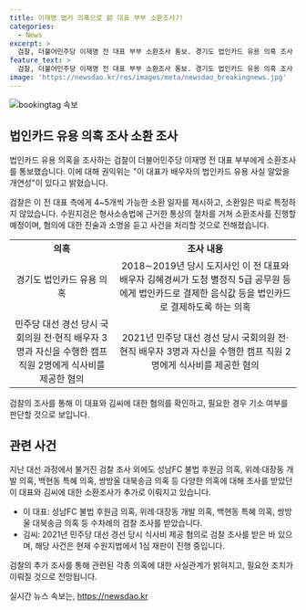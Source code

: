 ```yaml
---
title: 이재명 법카 의혹으로 前 대표 부부 소환조사?!
categories:
  - News
excerpt: >
  검찰, 더불어민주당 이재명 전 대표 부부 소환조사 통보. 경기도 법인카드 유용 의혹 조사 진행 중. 이 대표 7번째 조사 가능성. 검찰 피의자 출석하여 진술 듣고 소명할 기회 제공 밝히며 형사소송법 조항 언급. 경기도 법인카드 유용 의혹은 배우자의 법인카드 유용 사실 알림. 이 전 대표는 7번 검찰 조사, 김씨는 선거법 위반 혐의로 검찰 출석. 
feature_text: >
  검찰, 더불어민주당 이재명 전 대표 부부 소환조사 통보. 경기도 법인카드 유용 의혹 조사 진행 중. 이 대표 7번째 조사 가능성. 검찰 피의자 출석하여 진술 듣고 소명할 기회 제공 밝히며 형사소송법 조항 언급. 경기도 법인카드 유용 의혹은 배우자의 법인카드 유용 사실 알림. 이 전 대표는 7번 검찰 조사, 김씨는 선거법 위반 혐의로 검찰 출석. 
image: 'https://newsdao.kr/res/images/meta/newsdao_breakingnews.jpg'
---
```


<p><img src="https://newsdao.kr/res/images/meta/newsdao_breakingnews.jpg" alt="bookingtag 속보" /></p>

<h2 data-ke-size="size26">법인카드 유용 의혹 조사 소환 조사</h2>

<p>법인카드 유용 의혹을 조사하는 검찰이 더불어민주당 이재명 전 대표 부부에게 소환조사를 통보했습니다. 이에 대해 권익위는 "이 대표가 배우자의 법인카드 유용 사실 알았을 개연성"이 있다고 밝혔습니다.</p>

<p data-ke-size="size16">검찰은 이 전 대표 측에게 4~5개씩 가능한 소환 일자를 제시하고, 소환일은 따로 특정하지 않았습니다. 수원지검은 형사소송법에 근거한 통상의 절차를 거쳐 소환조사를 진행할 예정이며, 혐의에 대한 진술과 소명을 듣고 사건을 처리할 것으로 전해졌습니다.</p>

<table>
    <tr>
        <td style="text-align: center; height: 17px;"><b>의혹</b></td>
        <td style="text-align: center; height: 17px;"><b>조사 내용</b></td>
    </tr>
    <tr>
        <td style="text-align: center; height: 17px;">경기도 법인카드 유용 의혹</td>
        <td style="text-align: center; height: 17px;">2018∼2019년 당시 도지사인 이 전 대표와 배우자 김혜경씨가 도청 별정직 5급 공무원 등에게 법인카드로 결제한 음식값 등을 법인카드로 결제하도록 하는 의혹</td>
    </tr>
    <tr>
        <td style="text-align: center; height: 17px;">민주당 대선 경선 당시 국회의원 전·현직 배우자 3명과 자신을 수행한 캠프 직원 2명에게 식사비를 제공한 혐의</td>
        <td style="text-align: center; height: 17px;">2021년 민주당 대선 경선 당시 국회의원 전·현직 배우자 3명과 자신을 수행한 캠프 직원 2명에게 식사비를 제공한 혐의</td>
    </tr>
</table>

<p data-ke-size="size16">검찰의 조사를 통해 이 대표와 김씨에 대한 혐의를 확인하고, 필요한 경우 기소 여부를 판단할 것으로 보입니다.</p>

<h2 data-ke-size="size26">관련 사건</h2>

<p>지난 대선 과정에서 불거진 검찰 조사 외에도 성남FC 불법 후원금 의혹, 위례·대장동 개발 의혹, 백현동 특혜 의혹, 쌍방울 대북송금 의혹 등 다양한 의혹에 대해 조사를 받았던 이 대표와 김씨에 대한 소환조사가 추가로 이뤄지고 있습니다.</p>

<ul>
    <li>이 대표: 성남FC 불법 후원금 의혹, 위례·대장동 개발 의혹, 백현동 특혜 의혹, 쌍방울 대북송금 의혹 등 수차례의 검찰 조사를 받았습니다.</li>
    <li>김씨: 2021년 민주당 대선 경선 당시 식사비 제공 혐의로 검찰 조사를 받은 바 있으며, 해당 사건은 현재 수원지법에서 1심 재판이 진행 중입니다.</li>
</ul>

<p data-ke-size="size16">검찰의 추가 조사를 통해 관련된 각종 의혹에 대한 사실관계가 밝혀지고, 필요한 조치가 이뤄질 것으로 전망됩니다.</p>
실시간 뉴스 속보는, <a href="https://newsdao.kr" rel="dofollow">https://newsdao.kr</a>


